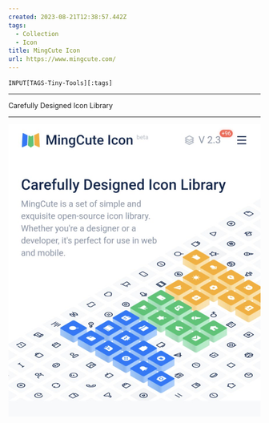 ```yaml
---
created: 2023-08-21T12:38:57.442Z
tags: 
  - Collection
  - Icon
title: MingCute Icon
url: https://www.mingcute.com/
---
```

```meta-bind
INPUT[TAGS-Tiny-Tools][:tags]
```

___
Carefully Designed Icon Library
___

![](_attachments/mingcute-icon.jpg)
